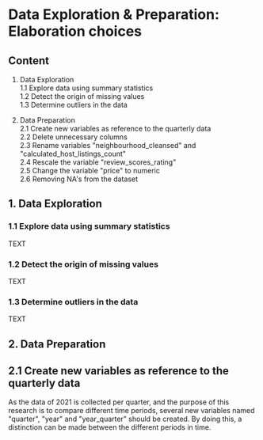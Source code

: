 # Data Exploration & Preparation: Elaboration choices 
## Content 
1. Data Exploration  
1.1 Explore data using summary statistics  
1.2 Detect the origin of missing values  
1.3 Determine outliers in the data  

2. Data Preparation  
2.1 Create new variables as reference to the quarterly data  
2.2 Delete unnecessary columns  
2.3 Rename variables "neighbourhood_cleansed" and "calculated_host_listings_count"  
2.4 Rescale the variable "review_scores_rating"  
2.5 Change the variable "price" to numeric  
2.6 Removing NA's from the dataset  

## 1. Data Exploration
### 1.1 Explore data using summary statistics
TEXT

### 1.2 Detect the origin of missing values
TEXT

### 1.3 Determine outliers in the data
TEXT

## 2. Data Preparation
## 2.1 Create new variables as reference to the quarterly data
As the data of 2021 is collected per quarter, and the purpose of this research is to compare different time periods, several new variables named "quarter", "year" and "year_quarter" should be created. By doing this, a distinction can be made between the different periods in time. 
